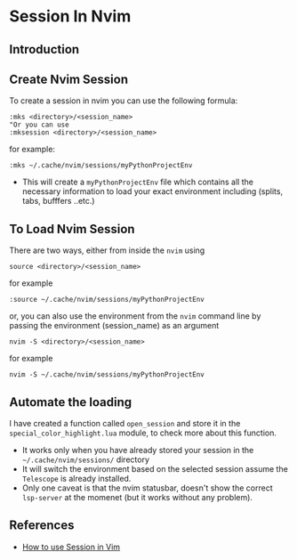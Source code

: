 # Session In Nvim

## Introduction

## Create Nvim Session

To create a session in nvim you can use the following formula:

```vim
:mks <directory>/<session_name>
"Or you can use
:mksession <directory>/<session_name>
```

for example:

```vim
:mks ~/.cache/nvim/sessions/myPythonProjectEnv
```

- This will create a `myPythonProjectEnv` file which contains all the necessary
  information to load your exact environment including (splits, tabs, bufffers
  ..etc.)

## To Load Nvim Session

There are two ways, either from inside the `nvim` using

```vim
source <directory>/<session_name>
```

for example

```vim
:source ~/.cache/nvim/sessions/myPythonProjectEnv
```

or, you can also use the environment from the `nvim` command line by passing
the environment (session_name) as an argument

```vim
nvim -S <directory>/<session_name>
```

for example

```vim
nvim -S ~/.cache/nvim/sessions/myPythonProjectEnv
```

## Automate the loading
I have created a function called `open_session` and store it in the
`special_color_highlight.lua` module, to check more about this function.

- It works only when you have already stored your session in the
  `~/.cache/nvim/sessions/` directory
- It will switch the environment based on the selected session assume the
  `Telescope` is already installed.
- Only one caveat is that the nvim statusbar, doesn't show the correct
  `lsp-server` at the momenet (but it works without any problem).


## References
- [How to use Session in Vim](https://bocoup.com/blog/sessions-the-vim-feature-you-probably-arent-using)

